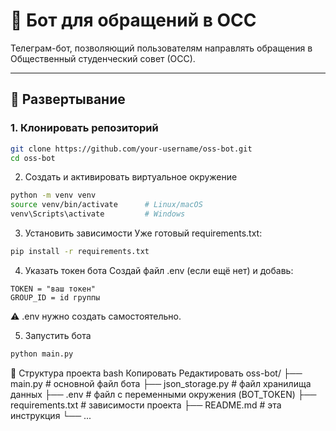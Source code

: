 # 🤖 Бот для обращений в ОСС

Телеграм-бот, позволяющий пользователям направлять обращения в Общественный студенческий совет (ОСС).  

---

## 🚀 Развертывание

### 1. Клонировать репозиторий

```bash
git clone https://github.com/your-username/oss-bot.git
cd oss-bot
```
2. Создать и активировать виртуальное окружение
```bash
python -m venv venv
source venv/bin/activate      # Linux/macOS
venv\Scripts\activate         # Windows
```
3. Установить зависимости
Уже готовый requirements.txt:

```bash
pip install -r requirements.txt
```
4. Указать токен бота
Создай файл .env (если ещё нет) и добавь:

```env
TOKEN = "ваш токен"
GROUP_ID = id группы
```

⚠️ .env нужно создать самостоятельно.

5. Запустить бота
```bash
python main.py
```
📁 Структура проекта
bash
Копировать
Редактировать
oss-bot/
├── main.py              # основной файл бота
├── json_storage.py      # файл хранилища данных
├── .env                 # файл с переменными окружения (BOT_TOKEN)
├── requirements.txt     # зависимости проекта
├── README.md            # эта инструкция
└── ...
